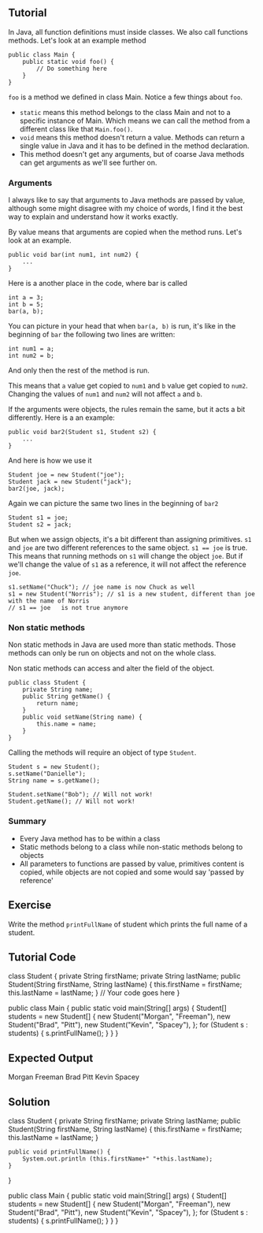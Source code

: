 Tutorial
--------

In Java, all function definitions must inside classes. We also call functions methods. Let's look at an example method

    public class Main {
        public static void foo() {
            // Do something here
        }
    }

`foo` is a method we defined in class Main. Notice a few things about `foo`.

- `static` means this method belongs to the class Main and not to a specific instance of Main. Which means we can call the method from a different class like that `Main.foo()`.
- `void` means this method doesn't return a value. Methods can return a single value in Java and it has to be defined in the method declaration.
- This method doesn't get any arguments, but of coarse Java methods can get arguments as we'll see further on.

### Arguments

I always like to say that arguments to Java methods are passed by value, although some might disagree with my choice of words, I find it the best way to explain and understand how it works exactly.

By value means that arguments are copied when the method runs. Let's look at an example.

    public void bar(int num1, int num2) {
        ...
    }

Here is a another place in the code, where bar is called

    int a = 3;
    int b = 5;
    bar(a, b);

You can picture in your head that when `bar(a, b)` is run, it's like in the beginning of `bar` the following two lines are written:

    int num1 = a;
    int num2 = b;

And only then the rest of the method is run.

This means that `a` value get copied to `num1` and `b` value get copied to `num2`. Changing the values of `num1` and `num2` will not affect `a` and `b`.

If the arguments were objects, the rules remain the same, but it acts a bit differently. Here is a an example:

    public void bar2(Student s1, Student s2) {
        ...
    }

And here is how we use it

    Student joe = new Student("joe");
    Student jack = new Student("jack");
    bar2(joe, jack);

Again we can picture the same two lines in the beginning of `bar2`

    Student s1 = joe;
    Student s2 = jack;

But when we assign objects, it's a bit different than assigning primitives. `s1` and `joe` are two different references to the same object. `s1 == joe` is true. This means that running methods on `s1` will change the object `joe`. But if we'll change the value of `s1` as a reference, it will not affect the reference `joe`.

    s1.setName("Chuck"); // joe name is now Chuck as well
    s1 = new Student("Norris"); // s1 is a new student, different than joe with the name of Norris
    // s1 == joe   is not true anymore

### Non static methods

Non static methods in Java are used more than static methods. Those methods can only be run on objects and not on the whole class.

Non static methods can access and alter the field of the object.

    public class Student {
        private String name;
        public String getName() {
            return name;
        }
        public void setName(String name) {
            this.name = name;
        }
    }

 Calling the methods will require an object of type `Student`.

    Student s = new Student();
    s.setName("Danielle");
    String name = s.getName();

    Student.setName("Bob"); // Will not work!
    Student.getName(); // Will not work!

### Summary

- Every Java method has to be within a class
- Static methods belong to a class while non-static methods belong to objects
- All parameters to functions are passed by value, primitives content is copied, while objects are not copied and some would say 'passed by reference'

Exercise
--------

Write the method `printFullName` of student which prints the full name of a student.

Tutorial Code
-------------

class Student {
    private String firstName;
    private String lastName;
    public Student(String firstName, String lastName) {
        this.firstName = firstName;
        this.lastName = lastName;
    }
    // Your code goes here
}

public class Main {
    public static void main(String[] args) {
        Student[] students = new Student[] {
            new Student("Morgan", "Freeman"),
            new Student("Brad", "Pitt"),
            new Student("Kevin", "Spacey"),
        };
        for (Student s : students) {
            s.printFullName();
        }
    }
}

Expected Output
---------------

Morgan Freeman
Brad Pitt
Kevin Spacey

Solution
--------

class Student {
    private String firstName;
    private String lastName;
    public Student(String firstName, String lastName) {
        this.firstName = firstName;
        this.lastName = lastName;
    }
    
    public void printFullName() {
        System.out.println (this.firstName+" "+this.lastName);
    }
}

public class Main {
    public static void main(String[] args) {
        Student[] students = new Student[] {
            new Student("Morgan", "Freeman"),
            new Student("Brad", "Pitt"),
            new Student("Kevin", "Spacey"),
        };
        for (Student s : students) {
            s.printFullName();
        }
    }
}
